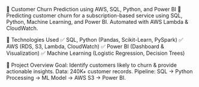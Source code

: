 📌 Customer Churn Prediction using AWS, SQL, Python, and Power BI
🚀 Predicting customer churn for a subscription-based service using SQL, Python, Machine Learning, and Power BI. Automated with AWS Lambda & CloudWatch.

🔹 Technologies Used
✅ SQL, Python (Pandas, Scikit-Learn, PySpark)
✅ AWS (RDS, S3, Lambda, CloudWatch)
✅ Power BI (Dashboard & Visualization)
✅ Machine Learning (Logistic Regression, Decision Trees)

🔹 Project Overview
Goal: Identify customers likely to churn & provide actionable insights.
Data: 240K+ customer records.
Pipeline: SQL → Python Processing → ML Model → AWS S3 → Power BI.
